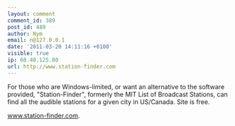 ```yaml
---
layout: comment
comment_id: 389
post_id: 489
author: Nym
email: n@127.0.0.1
date: '2011-03-20 14:11:16 +0100'
visible: true
ip: 68.40.125.80
url: http://www.station-finder.com
---
```

For those who are Windows-limited, or want an alternative to the software provided, "Station-Finder", formerly the MIT List of Broadcast Stations, can find all the audible stations for a given city in US/Canada.  Site is free.

www.station-finder.com.
